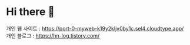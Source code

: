 # Hi there 👋

개인 웹 사이트 : https://port-0-myweb-k19y2kljv0by1c.sel4.cloudtype.app/ <br>
개인 블로그 : https://hn-log.tistory.com/
